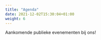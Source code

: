 ```yaml
---
title: "Agenda"
date: 2021-12-02T15:30:04+01:00
weight: 6
---
```


Aankomende publieke evenementen bij ons!
<!--more-->
